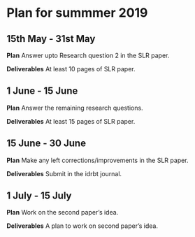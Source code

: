 # Plan for summmer 2019

## 15th May - 31st May
**Plan**
Answer upto Research question 2 in the SLR paper.

**Deliverables**
At least 10 pages of SLR paper.

## 1 June - 15 June
**Plan**
Answer the remaining research questions.

**Deliverables**
At least 15 pages of SLR paper.

## 15 June - 30 June
**Plan**
Make any left corrections/improvements in the SLR paper.

**Deliverables**
Submit in the idrbt journal.

## 1 July - 15 July
**Plan**
Work on the second paper’s idea.

**Deliverables**
A plan to work on second paper’s idea.
